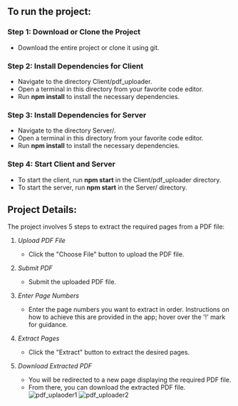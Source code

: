 ## To run the project:

### Step 1: Download or Clone the Project
- Download the entire project or clone it using git.

### Step 2: Install Dependencies for Client
- Navigate to the directory Client/pdf_uploader.
- Open a terminal in this directory from your favorite code editor.
- Run **npm install** to install the necessary dependencies.

### Step 3: Install Dependencies for Server
- Navigate to the directory Server/.
- Open a terminal in this directory from your favorite code editor.
- Run **npm install** to install the necessary dependencies.

### Step 4: Start Client and Server
- To start the client, run **npm start** in the Client/pdf_uploader directory.
- To start the server, run **npm start** in the Server/ directory.

## Project Details:

The project involves 5 steps to extract the required pages from a PDF file:

1. *Upload PDF File*
   - Click the "Choose File" button to upload the PDF file.

2. *Submit PDF*
   - Submit the uploaded PDF file.

3. *Enter Page Numbers*
   - Enter the page numbers you want to extract in order. Instructions on how to achieve this are provided in the app; hover over the '!' mark for guidance.

4. *Extract Pages*
   - Click the "Extract" button to extract the desired pages.

5. *Download Extracted PDF*
   - You will be redirected to a new page displaying the required PDF file.
   - From there, you can download the extracted PDF file.
![pdf_uplaoder1](https://github.com/EmperorSARATH/pdf-uploader/assets/90062715/f7c593d5-f66c-4901-bce2-8c87974886e4)
![pdf_uploader2](https://github.com/EmperorSARATH/pdf-uploader/assets/90062715/5fad3f62-5d1f-48b2-927e-3317669cc40b)
